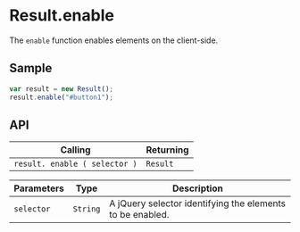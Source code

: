 # Result.enable

The `enable` function enables elements on the client-side.

## Sample

```javascript
var result = new Result();
result.enable("#button1");
```

## API

| Calling | Returning |
|---|---|
| `result. enable ( selector )` | `Result` |

| Parameters | Type | Description |
|---|---|---|
| `selector` | `String` | A jQuery selector identifying the elements to be enabled. |
